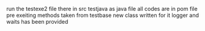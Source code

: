 
run the testexe2 file there in src testjava as java file
all codes are in pom file 
pre exeiting methods taken from testbase new class written for it
logger and waits has been provided
